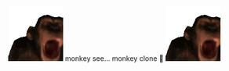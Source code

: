 <img src='/src/Shared/Images/MONKE.gif' alt="MONKE"/>
monkey see... monkey clone 🦍
<img src='/src/Shared/Images/MONKE.gif' alt="MONKE"/>
